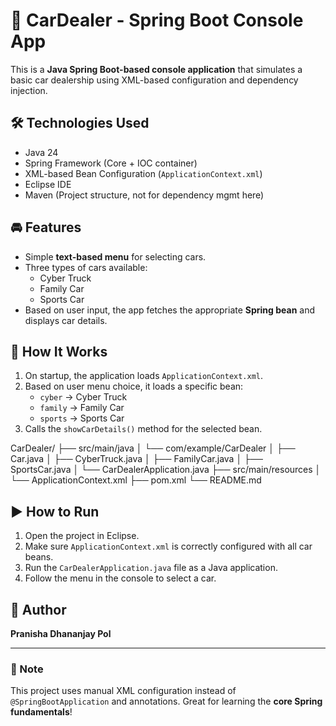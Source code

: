 # 🚗 CarDealer - Spring Boot Console App

This is a **Java Spring Boot-based console application** that simulates a basic car dealership using XML-based configuration and dependency injection.

## 🛠 Technologies Used

- Java 24
- Spring Framework (Core + IOC container)
- XML-based Bean Configuration (`ApplicationContext.xml`)
- Eclipse IDE
- Maven (Project structure, not for dependency mgmt here)

## 🚘 Features

- Simple **text-based menu** for selecting cars.
- Three types of cars available:
  - Cyber Truck
  - Family Car
  - Sports Car
- Based on user input, the app fetches the appropriate **Spring bean** and displays car details.

## 🔧 How It Works

1. On startup, the application loads `ApplicationContext.xml`.
2. Based on user menu choice, it loads a specific bean:
   - `cyber` → Cyber Truck
   - `family` → Family Car
   - `sports` → Sports Car
3. Calls the `showCarDetails()` method for the selected bean.

CarDealer/
├── src/main/java
│ └── com/example/CarDealer
│ ├── Car.java
│ ├── CyberTruck.java
│ ├── FamilyCar.java
│ ├── SportsCar.java
│ └── CarDealerApplication.java
├── src/main/resources
│ └── ApplicationContext.xml
├── pom.xml
└── README.md


## ▶️ How to Run

1. Open the project in Eclipse.
2. Make sure `ApplicationContext.xml` is correctly configured with all car beans.
3. Run the `CarDealerApplication.java` file as a Java application.
4. Follow the menu in the console to select a car.

## 🙌 Author

**Pranisha Dhananjay Pol**

---

### 📌 Note

This project uses manual XML configuration instead of `@SpringBootApplication` and annotations.
 Great for learning the **core Spring fundamentals**!

